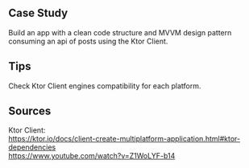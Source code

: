 Case Study
-
Build an app with a clean code structure and MVVM design pattern consuming an api of posts using the Ktor Client.

Tips
-
Check Ktor Client engines compatibility for each platform.

Sources
-
Ktor Client:
<br>
https://ktor.io/docs/client-create-multiplatform-application.html#ktor-dependencies
<br>
https://www.youtube.com/watch?v=Z1WoLYF-b14


